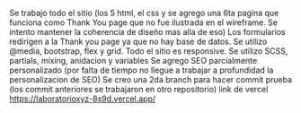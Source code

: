 Se trabajo todo el sitio (los 5 html, el css y se agrego una 6ta pagina que funciona como Thank You page que no fue ilustrada en el wireframe. Se intento mantener la coherencia de diseño mas alla de eso)
Los formularios redirigen a la Thank you page ya que no hay base de datos.
Se utilizo @media, bootstrap, flex y grid.
Todo el sitio es responsive.
Se utilizo SCSS, partials, mixing, anidacion y variables
Se agrego SEO parcialmente personalizado (por falta de tiempo no llegue a trabajar a profundidad la personalizacion de SEO)
Se creo una 2da branch para hacer commit prueba (los commit anteriores se trabajaron en otro repositorio)
link de vercel https://laboratorioxyz-8s9d.vercel.app/
